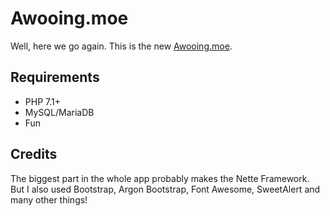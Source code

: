 Awooing.moe
=================

Well, here we go again. This is the new [Awooing.moe](https://awooing.moe).

Requirements
------------

- PHP 7.1+
- MySQL/MariaDB
- Fun


Credits
------------

The biggest part in the whole app probably makes the Nette Framework.
<br/>
But I also used Bootstrap, Argon Bootstrap, Font Awesome, SweetAlert and many other things!


